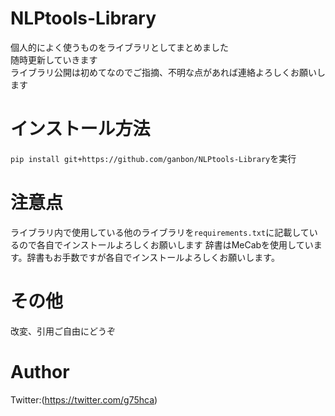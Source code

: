 # NLPtools-Library
個人的によく使うものをライブラリとしてまとめました  
随時更新していきます  
ライブラリ公開は初めてなのでご指摘、不明な点があれば連絡よろしくお願いします

# インストール方法 
`pip install git+https://github.com/ganbon/NLPtools-Library`を実行

# 注意点
ライブラリ内で使用している他のライブラリを`requirements.txt`に記載しているので各自でインストールよろしくお願いします
辞書はMeCabを使用しています。辞書もお手数ですが各自でインストールよろしくお願いします。

# その他
改変、引用ご自由にどうぞ

# Author
Twitter:(https://twitter.com/g75hca)